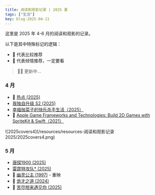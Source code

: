 ```yaml
---
title: 阅读和观影记录 | 2025 夏
tags: ["生活"]
key: blog-2025-04-11
---
```


这里是 2025 年 4-6 月的阅读和观影的记录。

<!--more-->

以下是其中特殊标记的逻辑：

* 🥪 代表比较推荐
* 🍣 代表倾情推荐，一定要看

> 🏋️‍♀️ 更新中...

### 4 月

* 🍣 [热点 (2025)](https://movie.douban.com/subject/36990427/)
* [我独自升级 S2 (2025)](https://movie.douban.com/subject/36837352/)
* [幸福伽菜子的快乐杀手生活（2025）](https://movie.douban.com/subject/36883141/)
* 🥪 [Apple Game Frameworks and Technologies: Build 2D Games with SpriteKit & Swift（2021）](https://www.amazon.com/Apple-Game-Frameworks-Technologies-SpriteKit/dp/1680507842)

![2025covers4](/resources/resources-阅读和观影记录 2025/2025covers4.png)

### 5 月

* [唐探1900 (2025)](https://movie.douban.com/subject/36282639/)
* [雷霆特攻队* (2025)](https://movie.douban.com/subject/35927475/)
* 🥪 [幽灵公主 (1997)](https://movie.douban.com/subject/1297359/) - 重映
* 🥪 [诡才之道 (2024)](https://movie.douban.com/subject/35364691/)
* 🥪 [苦尽柑来遇见你 (2025)](https://movie.douban.com/subject/36053256/)

